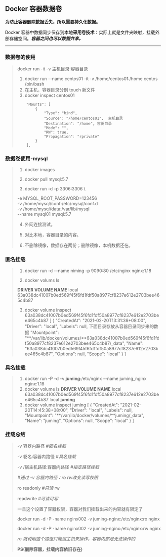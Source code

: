 ## Docker 容器数据卷

**为防止容器删除数据丢失，所以需要持久化数据。**

Docker 容器中数据同步保存到本地**采用卷技术**：实际上就是文件夹映射，挂载外部存储空间。***容器之间也可以数据共享。***

<hr/>

### 数据卷的使用

> docker run -it -v  主机目录:容器目录
>
> 1.  docker run --name centos01 -it -v /home/centos01:/home centos /bin/bash
> 2. 在主机，容器目录分别 touch 新文件
> 3. docker inspect centos01 
>
> ```shell
>     "Mounts": [
>         {
>             "Type": "bind",
>             "Source": "/home/centos01",  主机目录
>             "Destination": "/home", 容器目录
>             "Mode": "",
>             "RW": true,
>             "Propagation": "rprivate"
>         }
>     ],
> ```
> 

### 数据卷使用-mysql

> 1. docker images
>
> 2. docker pull mysql:5.7
>
> 3.  docker run -d -p 3306:3306 \
>
>    -e MYSQL_ROOT_PASSWORD=123456 \
>    -v /home/mysql/conf:/etc/mysql/conf.d \
>    -v /home/mysql/data:/var/lib/mysql \
>    --name mysql01 mysql:5.7
>
> 4. 外网连接测试。
>
> 5. 对比本地，容器目录的内容。
>
> 6. 不删除镜像，数据存在两份；删除镜像，本机数据还在。



### 匿名挂载

> 1. docker run -d --name niming -p 9090:80 /etc/nginx nginx:1.18
>
> 2.  docker volums ls
>
>    **DRIVER    VOLUME NAME**
>    local     63a038dc41007b0ed569f45f6fd1fdf50a8977cf8237e612e2703bee465c4b87
>
> 3. docker volume inspect 63a038dc41007b0ed569f45f6fd1fdf50a8977cf8237e612e2703bee465c4b87
>    [
>        {
>            "CreatedAt": "2021-02-20T13:31:36+08:00",
>            "Driver": "local",
>            "Labels": null,   下面目录存放从容器目录同步来的数据
>            "Mountpoint": "**/var/lib/docker/volumes/**63a038dc41007b0ed569f45f6fd1fdf50a8977cf8237e612e2703bee465c4b87/_data",
>            "Name": "63a038dc41007b0ed569f45f6fd1fdf50a8977cf8237e612e2703bee465c4b87",
>            "Options": null,
>            "Scope": "local"
>        }
>    ]



### 具名挂载

> 1.  docker run -P -d -v **juming**:/etc/nginx --name juming_nginx nginx:1.18
> 2. docker volume ls
>    **DRIVER    VOLUME NAME**
>    local     63a038dc41007b0ed569f45f6fd1fdf50a8977cf8237e612e2703bee465c4b87
>    local     **juming**
> 3.  docker volume inspect juming
>    [
>        {
>            "CreatedAt": "2021-02-20T14:45:38+08:00",
>            "Driver": "local",
>            "Labels": null,
>            "Mountpoint": "**/var/lib/docker/volumes/**juming/_data",
>            "Name": "juming",
>            "Options": null,
>            "Scope": "local"
>        }
>    ]



### 挂载总结

> -v 容器内路径				*#匿名挂载* 
>
> -v 卷名:容器内路径			*#具名挂载* 
>
> -v /宿主机路径:容器内路径		*#指定路径挂载*
>
> *#通过 -v 容器内路径：ro rw改变读写权限*
>
>  ro	readonly 	*#只读* rw	
>
> readwrite	*#可读可写* 
>
> 一旦这个设置了容器权限，容器对我们挂载出来的内容就有限定了
>
>  docker run -d -P -name nginx002 -v juming-nginx:/etc/nginx:ro nginx 
>
> docker run -d -P -name nginx002 -v juming-nginx:/etc/nginx:rw nginx
>
>  *ro 就说明这个路径只能宿主机来操作，容器内部是无法操作的*
>
> **PS(删除容器，挂载内容依旧存在)**